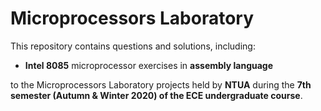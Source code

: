 # Microprocessors Laboratory

This repository contains questions and solutions, including:

  - **Intel 8085** microprocessor exercises in **assembly language** 

to the Microprocessors Laboratory projects held by **NTUA** during the **7th semester (Autumn & Winter 2020) of the ECE undergraduate course**.
